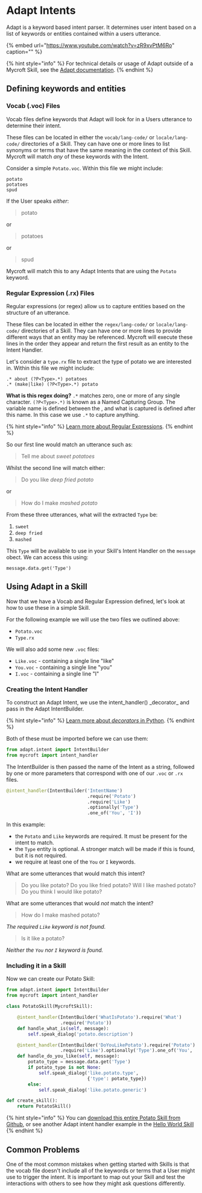 # Adapt Intents

Adapt is a keyword based intent parser. It determines user intent based on a list of keywords or entities contained within a users utterance.

{% embed url="https://www.youtube.com/watch?v=zR9xvPtM6Ro" caption="" %}

{% hint style="info" %}
For technical details or usage of Adapt outside of a Mycroft Skill, see the [Adapt documentation](../../mycroft-technologies/adapt/).
{% endhint %}

## Defining keywords and entities

### Vocab \(.voc\) Files

Vocab files define keywords that Adapt will look for in a Users utterance to determine their intent.

These files can be located in either the `vocab/lang-code/` or `locale/lang-code/` directories of a Skill. They can have one or more lines to list synonyms or terms that have the same meaning in the context of this Skill. Mycroft will match _any_ of these keywords with the Intent.

Consider a simple `Potato.voc`. Within this file we might include:

```text
potato
potatoes
spud
```

If the User speaks _either_:

> potato

or

> potatoes

or

> spud

Mycroft will match this to any Adapt Intents that are using the `Potato` keyword.

### Regular Expression \(.rx\) Files

Regular expressions \(or regex\) allow us to capture entities based on the structure of an utterance.

These files can be located in either the `regex/lang-code/` or `locale/lang-code/` directories of a Skill. They can have one or more lines to provide different ways that an entity may be referenced. Mycroft will execute these lines in the order they appear and return the first result as an entity to the Intent Handler.

Let's consider a `type.rx` file to extract the type of potato we are interested in. Within this file we might include:

```text
.* about (?P<Type>.*) potatoes
.* (make|like) (?P<Type>.*) potato
```

**What is this regex doing?** `.*` matches zero, one or more of any single character. `(?P<Type>.*)` is known as a Named Capturing Group. The variable name is defined between the , and what is captured is defined after this name. In this case we use `.*` to capture anything.

{% hint style="info" %}
[Learn more about Regular Expressions](https://github.com/ziishaned/learn-regex/blob/master/README.md).
{% endhint %}

So our first line would match an utterance such as:

> Tell me about _sweet potatoes_

Whilst the second line will match either:

> Do you like _deep fried potato_

or

> How do I make _mashed potato_

From these three utterances, what will the extracted `Type` be:  
1. `sweet`  
2. `deep fried`  
3. `mashed`

This `Type` will be available to use in your Skill's Intent Handler on the `message` obect. We can access this using:

```text
message.data.get('Type')
```

## Using Adapt in a Skill

Now that we have a Vocab and Regular Expression defined, let's look at how to use these in a simple Skill.

For the following example we will use the two files we outlined above:

* `Potato.voc`
* `Type.rx`

We will also add some new `.voc` files:

* `Like.voc` - containing a single line "like"
* `You.voc` - containing a single line "you"
* `I.voc` - containing a single line "I"

### Creating the Intent Handler

To construct an Adapt Intent, we use the intent_handler\(\) \_decorator_ and pass in the Adapt IntentBuilder.

{% hint style="info" %}
[Learn more about _decorators_ in Python](https://en.wikipedia.org/wiki/Python_syntax_and_semantics#Decorators).
{% endhint %}

Both of these must be imported before we can use them:

```python
from adapt.intent import IntentBuilder
from mycroft import intent_handler
```

The IntentBuilder is then passed the name of the Intent as a string, followed by one or more parameters that correspond with one of our `.voc` or `.rx` files.

```python
@intent_handler(IntentBuilder('IntentName')
                              .require('Potato')
                              .require('Like')
                              .optionally('Type')
                              .one_of('You', 'I'))
```

In this example:

* the `Potato` and `Like` keywords are required. It must be present for the intent to match.
* the `Type` entity is optional. A stronger match will be made if this is found, but it is not required.
* we require at least one of the `You` or `I` keywords.

What are some utterances that would match this intent?

> Do you like potato? Do you like fried potato? Will I like mashed potato? Do you think I would like potato?

What are some utterances that would _not_ match the intent?

> How do I make mashed potato?

_The required `Like` keyword is not found._

> Is it like a potato?

_Neither the `You` nor `I` keyword is found._

### Including it in a Skill

Now we can create our Potato Skill:

```python
from adapt.intent import IntentBuilder
from mycroft import intent_handler

class PotatoSkill(MycroftSkill):

    @intent_handler(IntentBuilder('WhatIsPotato').require('What')
                    .require('Potato'))
    def handle_what_is(self, message):
        self.speak_dialog('potato.description')

    @intent_handler(IntentBuilder('DoYouLikePotato').require('Potato')
                    .require('Like').optionally('Type').one_of('You', 'I'))
    def handle_do_you_like(self, message):
        potato_type = message.data.get('Type')
        if potato_type is not None:
            self.speak_dialog('like.potato.type',
                              {'type': potato_type})
        else:
            self.speak_dialog('like.potato.generic')

def create_skill():
    return PotatoSkill()
```

{% hint style="info" %}
You can [download this entire Potato Skill from Github](https://github.com/krisgesling/dev-ex-adapt-intents-skill/blob/master/__init__.py), or see another Adapt intent handler example in the [Hello World Skill](https://github.com/MycroftAI/skill-hello-world/blob/f3eb89be6d80e1834637a64566c707d05fb8e3fa/__init__.py#L37)
{% endhint %}

## Common Problems

One of the most common mistakes when getting started with Skills is that the vocab file doesn't include all of the keywords or terms that a User might use to trigger the intent. It is important to map out your Skill and test the interactions with others to see how they might ask questions differently.

